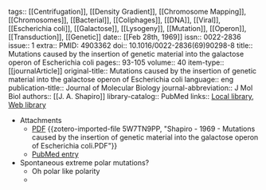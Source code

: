 tags:: [[Centrifugation]], [[Density Gradient]], [[Chromosome Mapping]], [[Chromosomes]], [[Bacterial]], [[Coliphages]], [[DNA]], [[Viral]], [[Escherichia coli]], [[Galactose]], [[Lysogeny]], [[Mutation]], [[Operon]], [[Transduction]], [[Genetic]]
date:: [[Feb 28th, 1969]]
issn:: 0022-2836
issue:: 1
extra:: PMID: 4903362
doi:: 10.1016/0022-2836(69)90298-8
title:: Mutations caused by the insertion of genetic material into the galactose operon of Escherichia coli
pages:: 93-105
volume:: 40
item-type:: [[journalArticle]]
original-title:: Mutations caused by the insertion of genetic material into the galactose operon of Escherichia coli
language:: eng
publication-title:: Journal of Molecular Biology
journal-abbreviation:: J Mol Biol
authors:: [[J. A. Shapiro]]
library-catalog:: PubMed
links:: [Local library](zotero://select/library/items/QR4VB3RP), [Web library](https://www.zotero.org/users/6106196/items/QR4VB3RP)

- Attachments
	- [PDF](zotero://select/library/items/5W7TN9PP) {{zotero-imported-file 5W7TN9PP, "Shapiro - 1969 - Mutations caused by the insertion of genetic material into the galactose operon of Escherichia coli.PDF"}}
	- [PubMed entry](http://www.ncbi.nlm.nih.gov/pubmed/4903362)
- Spontaneous extreme polar mutations?
	- Oh polar like polarity
	-